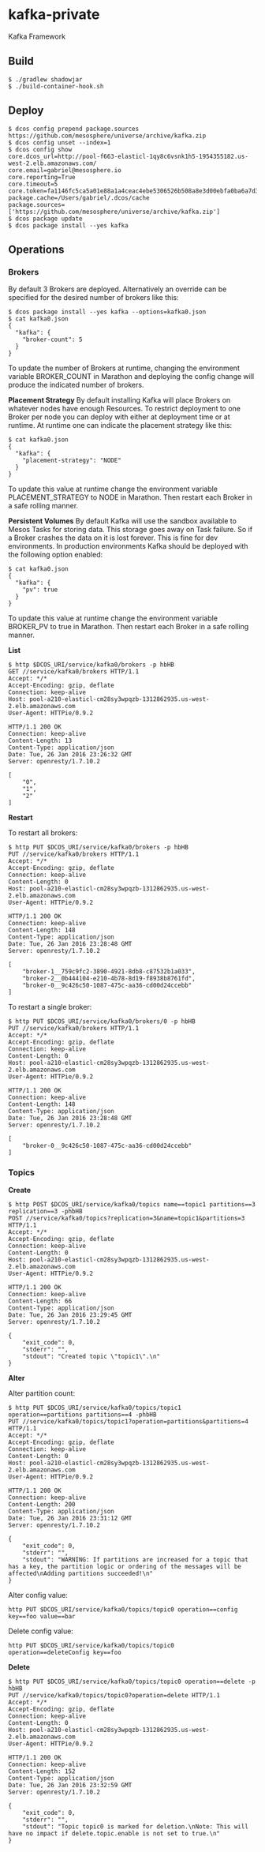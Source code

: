 # kafka-private

Kafka Framework

## Build
```
$ ./gradlew shadowjar
$ ./build-container-hook.sh
```

## Deploy
```
$ dcos config prepend package.sources https://github.com/mesosphere/universe/archive/kafka.zip
$ dcos config unset --index=1
$ dcos config show
core.dcos_url=http://pool-f663-elasticl-1qy8c6vsnk1h5-1954355182.us-west-2.elb.amazonaws.com/
core.email=gabriel@mesosphere.io
core.reporting=True
core.timeout=5
core.token=fa1146fc5ca5a01e88a1a4ceac4ebe5306526b508a8e3d00ebfa0ba6a7d346ef
package.cache=/Users/gabriel/.dcos/cache
package.sources=['https://github.com/mesosphere/universe/archive/kafka.zip']
$ dcos package update
$ dcos package install --yes kafka
```

## Operations
### Brokers
By default 3 Brokers are deployed.  Alternatively an override can be specified for the desired number of brokers like this:
```
$ dcos package install --yes kafka --options=kafka0.json
$ cat kafka0.json
{
  "kafka": {
    "broker-count": 5
  }
}
```

To update the number of Brokers at runtime, changing the environment variable BROKER_COUNT in Marathon and deploying the config change will produce the indicated number of brokers.

**Placement Strategy**
By default installing Kafka will place Brokers on whatever nodes have enough Resources.  To restrict deployment to one Broker per node you can deploy with either at deployment time or at runtime.  At runtime one can indicate the placement strategy like this:
```
$ cat kafka0.json
{
  "kafka": {
    "placement-strategy": "NODE"
  }
}
```

To update this value at runtime change the environment variable PLACEMENT_STRATEGY to NODE in Marathon.  Then restart each Broker in a safe rolling manner.

**Persistent Volumes**
By default Kafka will use the sandbox available to Mesos Tasks for storing data.  This storage goes away on Task failure.  So if a Broker crashes the data on it is lost forever.  This is fine for dev environments.  In production environments Kafka should be deployed with the following option enabled:
```
$ cat kafka0.json
{
  "kafka": {
    "pv": true
  }
}
```

To update this value at runtime change the environment variable BROKER_PV to true in Marathon.  Then restart each Broker in a safe rolling manner.

**List**
```
$ http $DCOS_URI/service/kafka0/brokers -p hbHB
GET //service/kafka0/brokers HTTP/1.1
Accept: */*
Accept-Encoding: gzip, deflate
Connection: keep-alive
Host: pool-a210-elasticl-cm28sy3wpqzb-1312862935.us-west-2.elb.amazonaws.com
User-Agent: HTTPie/0.9.2

HTTP/1.1 200 OK
Connection: keep-alive
Content-Length: 13
Content-Type: application/json
Date: Tue, 26 Jan 2016 23:26:32 GMT
Server: openresty/1.7.10.2

[
    "0",
    "1",
    "2"
]
```

**Restart**

To restart all brokers:
```
$ http PUT $DCOS_URI/service/kafka0/brokers -p hbHB
PUT //service/kafka0/brokers HTTP/1.1
Accept: */*
Accept-Encoding: gzip, deflate
Connection: keep-alive
Content-Length: 0
Host: pool-a210-elasticl-cm28sy3wpqzb-1312862935.us-west-2.elb.amazonaws.com
User-Agent: HTTPie/0.9.2

HTTP/1.1 200 OK
Connection: keep-alive
Content-Length: 148
Content-Type: application/json
Date: Tue, 26 Jan 2016 23:28:48 GMT
Server: openresty/1.7.10.2

[
    "broker-1__759c9fc2-3890-4921-8db8-c87532b1a033",
    "broker-2__0b444104-e210-4b78-8d19-f8938b8761fd",
    "broker-0__9c426c50-1087-475c-aa36-cd00d24ccebb"
]
```

To restart a single broker:
```
$ http PUT $DCOS_URI/service/kafka0/brokers/0 -p hbHB
PUT //service/kafka0/brokers HTTP/1.1
Accept: */*
Accept-Encoding: gzip, deflate
Connection: keep-alive
Content-Length: 0
Host: pool-a210-elasticl-cm28sy3wpqzb-1312862935.us-west-2.elb.amazonaws.com
User-Agent: HTTPie/0.9.2

HTTP/1.1 200 OK
Connection: keep-alive
Content-Length: 148
Content-Type: application/json
Date: Tue, 26 Jan 2016 23:28:48 GMT
Server: openresty/1.7.10.2

[
    "broker-0__9c426c50-1087-475c-aa36-cd00d24ccebb"
]
```

### Topics
**Create**
```
$ http POST $DCOS_URI/service/kafka0/topics name==topic1 partitions==3 replication==3 -phbHB
POST //service/kafka0/topics?replication=3&name=topic1&partitions=3 HTTP/1.1
Accept: */*
Accept-Encoding: gzip, deflate
Connection: keep-alive
Content-Length: 0
Host: pool-a210-elasticl-cm28sy3wpqzb-1312862935.us-west-2.elb.amazonaws.com
User-Agent: HTTPie/0.9.2

HTTP/1.1 200 OK
Connection: keep-alive
Content-Length: 66
Content-Type: application/json
Date: Tue, 26 Jan 2016 23:29:45 GMT
Server: openresty/1.7.10.2

{
    "exit_code": 0,
    "stderr": "",
    "stdout": "Created topic \"topic1\".\n"
}
```
**Alter**

Alter partition count:
```
$ http PUT $DCOS_URI/service/kafka0/topics/topic1 operation==partitions partitions==4 -phbHB
PUT //service/kafka0/topics/topic1?operation=partitions&partitions=4 HTTP/1.1
Accept: */*
Accept-Encoding: gzip, deflate
Connection: keep-alive
Content-Length: 0
Host: pool-a210-elasticl-cm28sy3wpqzb-1312862935.us-west-2.elb.amazonaws.com
User-Agent: HTTPie/0.9.2

HTTP/1.1 200 OK
Connection: keep-alive
Content-Length: 200
Content-Type: application/json
Date: Tue, 26 Jan 2016 23:31:12 GMT
Server: openresty/1.7.10.2

{
    "exit_code": 0,
    "stderr": "",
    "stdout": "WARNING: If partitions are increased for a topic that has a key, the partition logic or ordering of the messages will be affected\nAdding partitions succeeded!\n"
}
```

Alter config value:
```
http PUT $DCOS_URI/service/kafka0/topics/topic0 operation==config key==foo value==bar
```
Delete config value:
```
http PUT $DCOS_URI/service/kafka0/topics/topic0 operation==deleteConfig key==foo
```

**Delete**
```
$ http PUT $DCOS_URI/service/kafka0/topics/topic0 operation==delete -p hbHB
PUT //service/kafka0/topics/topic0?operation=delete HTTP/1.1
Accept: */*
Accept-Encoding: gzip, deflate
Connection: keep-alive
Content-Length: 0
Host: pool-a210-elasticl-cm28sy3wpqzb-1312862935.us-west-2.elb.amazonaws.com
User-Agent: HTTPie/0.9.2

HTTP/1.1 200 OK
Connection: keep-alive
Content-Length: 152
Content-Type: application/json
Date: Tue, 26 Jan 2016 23:32:59 GMT
Server: openresty/1.7.10.2

{
    "exit_code": 0,
    "stderr": "",
    "stdout": "Topic topic0 is marked for deletion.\nNote: This will have no impact if delete.topic.enable is not set to true.\n"
}
```
